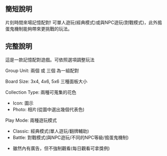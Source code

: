 ## 簡短說明
片刻時間來場記憶配對! 可單人遊玩(經典模式)或與NPC遊玩(對戰模式)，此外搗蛋鬼機制能夠帶來更挑戰的玩法。

## 完整說明
這是一款記憶配對遊戲。可依照選項調整玩法

Group Unit: 
兩個 或 三個 為一組配對

Board Size: 
3x4, 4x6, 5x6 三種面板大小

Collection Type:
兩種可蒐集的花色
- Icon: 圖示
- Photo: 相片(從圖中選出幾個代表色)

Play Mode:
兩種遊玩模式
- Classic: 經典模式(單人遊玩/翻牌輔助)
- Battle: 對戰模式(與NPC遊玩/不同的NPC等級/搗蛋鬼機制)

* 雖然內有廣告，但不強制觀看(每日觀看可拿獎例)
